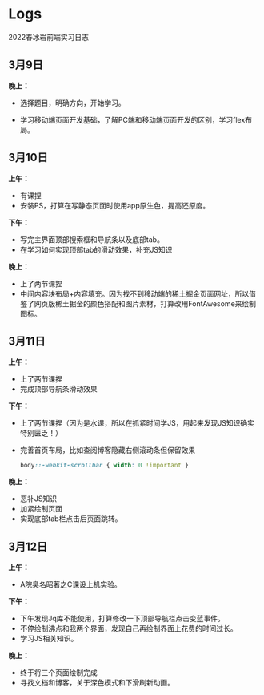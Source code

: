 # Logs

2022春冰岩前端实习日志

## 3月9日

**晚上：**

- 选择题目，明确方向，开始学习。


- 学习移动端页面开发基础，了解PC端和移动端页面开发的区别，学习flex布局。

## 3月10日

**上午：**

- 有课捏
- 安装PS，打算在写静态页面时使用app原生色，提高还原度。

**下午：**

- 写完主界面顶部搜索框和导航条以及底部tab。
- 在学习如何实现顶部tab的滑动效果，补充JS知识

**晚上：**

- 上了两节课捏
- 中间内容块布局+内容填充。因为找不到移动端的稀土掘金页面网址，所以借鉴了网页版稀土掘金的颜色搭配和图片素材，打算改用FontAwesome来绘制图标。

## 3月11日

**上午：**

- 上了两节课捏
- 完成顶部导航条滑动效果

**下午：**

- 上了两节课捏（因为是水课，所以在抓紧时间学JS，用起来发现JS知识确实特别匮乏！）

- 完善首页布局，比如查阅博客隐藏右侧滚动条但保留效果

  ```CSS
  body::-webkit-scrollbar { width: 0 !important } 
  ```

**晚上：**

- 恶补JS知识
- 加紧绘制页面
- 实现底部tab栏点击后页面跳转。

## 3月12日

**上午：**

- A院臭名昭著之C课设上机实验。

**下午：**

- 下午发现Jq库不能使用，打算修改一下顶部导航栏点击变蓝事件。
- 不停绘制沸点和我两个界面，发现自己再绘制界面上花费的时间过长。
- 学习JS相关知识。

**晚上：**

- 终于将三个页面绘制完成
- 寻找文档和博客，关于深色模式和下滑刷新动画。
